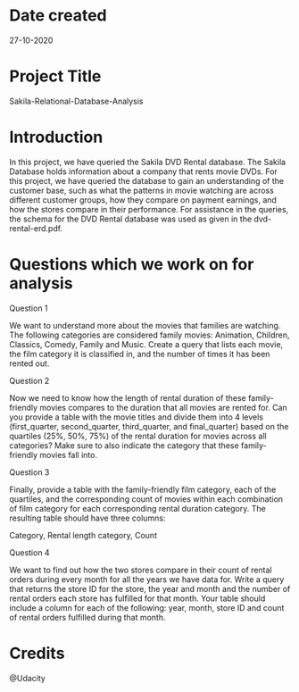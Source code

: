 # Date created
 27-10-2020

# Project Title

 Sakila-Relational-Database-Analysis
 
# Introduction

In this project, we have queried the Sakila DVD Rental database. The Sakila Database holds information about a company that rents movie DVDs.
For this project, we have queried the database to gain an understanding of the customer base, such as what the patterns in movie watching are across different customer groups, how they compare on payment earnings, and how the stores compare in their performance.
For assistance in the queries, the schema for the DVD Rental database was used as given in the dvd-rental-erd.pdf.

# Questions which we work on for analysis
Question 1

We want to understand more about the movies that families are watching. The following categories are considered family movies: Animation, Children, Classics, Comedy, Family and Music.
Create a query that lists each movie, the film category it is classified in, and the number of times it has been rented out.

Question 2

Now we need to know how the length of rental duration of these family-friendly movies compares to the duration that all movies are rented for. 
Can you provide a table with the movie titles and divide them into 4 levels (first_quarter, second_quarter, third_quarter, and final_quarter) based on the quartiles (25%, 50%, 75%) of the rental duration for movies across all categories? Make sure to also indicate the category that these family-friendly movies fall into.

Question 3

Finally, provide a table with the family-friendly film category, each of the quartiles, and the corresponding count of movies within each combination of film category for each corresponding rental duration category. 
The resulting table should have three columns:

Category,
Rental length category,
Count

Question 4

We want to find out how the two stores compare in their count of rental orders during every month for all the years we have data for.
Write a query that returns the store ID for the store, the year and month and the number of rental orders each store has fulfilled for that month. 
Your table should include a column for each of the following: year, month, store ID and count of rental orders fulfilled during that month.

# Credits
@Udacity 
